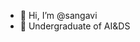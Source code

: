 - 👋 Hi, I’m @sangavi
- 📌 Undergraduate of AI&DS

<!---
sangavisa/sangavisa is a ✨ special ✨ repository because its `README.md` (this file) appears on your GitHub profile.
You can click the Preview link to take a look at your changes.
--->

